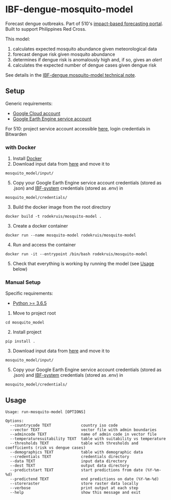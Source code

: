 # IBF-dengue-mosquito-model

Forecast dengue outbreaks. Part of 510's [impact-based forecasting portal](https://www.510.global/impact-based-forecasting-system/). Built to support Philippines Red Cross.

This model:
1. calculates expected mosquito abundance given meteorological data
2. forecast dengue risk given mosquito abundance
3. determines if dengue risk is anomalously high and, if so, gives an *alert*
4. calculates the expected number of dengue cases given dengue risk

See details in the [IBF-dengue mosquito-model technical note](https://drive.google.com/file/d/1kCaJE2it05yPCkqzDGYd8cWjpTm53Nyd/view?usp=sharing).

## Setup
Generic requirements:
-   [Google Cloud account](https://cloud.google.com/)
-   [Google Earth Engine service account](https://developers.google.com/earth-engine/guides/service_account)

For 510: project service account accessible [here](https://console.cloud.google.com/iam-admin/serviceaccounts/details/109300242343650934727;edit=true?previousPage=%2Fapis%2Fcredentials%3Fauthuser%3D1%26project%3Depidemic-risk-assessment&authuser=1&folder=&organizationId=&project=epidemic-risk-assessment), login credentials in Bitwarden

### with Docker
1. Install [Docker](https://www.docker.com/get-started)
3. Download input data from [here](https://rodekruis.sharepoint.com/sites/510-CRAVK-510/_layouts/15/guestaccess.aspx?docid=01fe7b3505b0440229856228d6210044c&authkey=Acr_sCnyg7cKHmMUw0ay1C8&expiration=2022-03-21T23%3A00%3A00.000Z&e=ciWvIh) and move it to
```
mosquito_model/input/
```
5. Copy your Google Earth Engine service account credentials (stored as .json) and [IBF-system](https://github.com/rodekruis/IBF-system) credentials (stored as .env) in
```
mosquito_model/credentials/
```
3. Build the docker image from the root directory
```
docker build -t rodekruis/mosquito-model .
```
3. Create a docker container
```
docker run --name mosquito-model rodekruis/mosquito-model
```
4. Run and access the container
```
docker run -it --entrypoint /bin/bash rodekruis/mosquito-model
```
5. Check that everything is working by running the model (see [Usage](https://github.com/rodekruis/IBF-dengue-model#usage) below)


### Manual Setup
Specific requirements:
-   [Python >= 3.6.5](https://www.python.org/downloads/)

1. Move to project root 
```
cd mosquito_model
```
2. Install project
```
pip install .
```
3. Download input data from [here](https://rodekruis.sharepoint.com/sites/510-CRAVK-510/_layouts/15/guestaccess.aspx?docid=01fe7b3505b0440229856228d6210044c&authkey=Acr_sCnyg7cKHmMUw0ay1C8&expiration=2022-03-21T23%3A00%3A00.000Z&e=ciWvIh) and move it to
```
mosquito_model/input/
```
5. Copy your Google Earth Engine service account credentials (stored as .json) and [IBF-system](https://github.com/rodekruis/IBF-system) credentials (stored as .env) in
```
mosquito_model/credentials/
```


## Usage
```
Usage: run-mosquito-model [OPTIONS]

Options:
  --countrycode TEXT             country iso code
  --vector TEXT                  vector file with admin boundaries
  --admincode TEXT               name of admin code in vector file
  --temperaturesuitability TEXT  table with suitability vs temperature
  --thresholds TEXT              table with thresholds and coefficients (risk vs dengue cases)
  --demographics TEXT            table with demographic data
  --credentials TEXT             credentials directory
  --data TEXT                    input data directory
  --dest TEXT                    output data directory
  --predictstart TEXT            start predictions from date (%Y-%m-%d)
  --predictend TEXT              end predictions on date (%Y-%m-%d)
  --storeraster                  store raster data locally
  --verbose                      print output at each step
  --help                         show this message and exit
  ```
